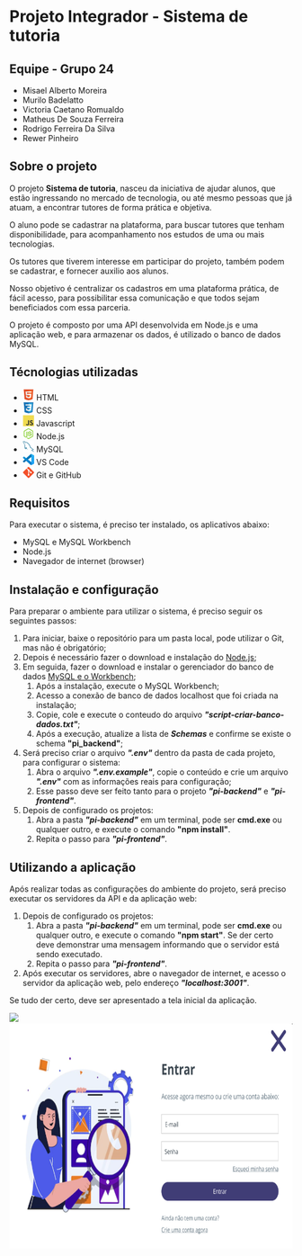 # Projeto Integrador - Sistema de tutoria

## Equipe - Grupo 24

* Misael Alberto Moreira
* Murilo Badelatto
* Victoria Caetano Romualdo
* Matheus De Souza Ferreira
* Rodrigo Ferreira Da Silva
* Rewer Pinheiro

## Sobre o projeto

O projeto **Sistema de tutoria**, nasceu da iniciativa de ajudar alunos, que estão ingressando no mercado de tecnologia, ou até mesmo pessoas que já atuam, a encontrar tutores de forma prática e objetiva.

O aluno pode se cadastrar na plataforma, para buscar tutores que tenham disponibilidade, para acompanhamento nos estudos de uma ou mais tecnologias.

Os tutores que tiverem interesse em participar do projeto, também podem se cadastrar, e fornecer auxilio aos alunos.

Nosso objetivo é centralizar os cadastros em uma plataforma prática, de fácil acesso, para possibilitar essa comunicação e que todos sejam beneficiados com essa parceria.

O projeto é composto por uma API desenvolvida em Node.js e uma aplicação web, e para armazenar os dados, é utilizado o banco de dados MySQL.

## Técnologias utilizadas

* <img src="https://raw.githubusercontent.com/devicons/devicon/1119b9f84c0290e0f0b38982099a2bd027a48bf1/icons/html5/html5-original.svg" height="20" /> HTML
* <img src="https://raw.githubusercontent.com/devicons/devicon/1119b9f84c0290e0f0b38982099a2bd027a48bf1/icons/css3/css3-original.svg" height="20" /> CSS
* <img src="https://raw.githubusercontent.com/devicons/devicon/1119b9f84c0290e0f0b38982099a2bd027a48bf1/icons/javascript/javascript-original.svg" height="20" /> Javascript
* <img src="https://raw.githubusercontent.com/devicons/devicon/1119b9f84c0290e0f0b38982099a2bd027a48bf1/icons/nodejs/nodejs-original.svg" height="20" /> Node.js
* <img src="https://raw.githubusercontent.com/devicons/devicon/1119b9f84c0290e0f0b38982099a2bd027a48bf1/icons/mysql/mysql-original.svg" height="20" /> MySQL
* <img src="https://raw.githubusercontent.com/devicons/devicon/1119b9f84c0290e0f0b38982099a2bd027a48bf1/icons/vscode/vscode-original.svg" height="20" /> VS Code
* <img src="https://raw.githubusercontent.com/devicons/devicon/1119b9f84c0290e0f0b38982099a2bd027a48bf1/icons/git/git-original.svg" height="20" /> Git e GitHub

## Requisitos

Para executar o sistema, é preciso ter instalado, os aplicativos abaixo:

* MySQL e MySQL Workbench
* Node.js
* Navegador de internet (browser)

## Instalação e configuração

Para preparar o ambiente para utilizar o sistema, é preciso seguir os seguintes passos:

1. Para iniciar, baixe o repositório para um pasta local, pode utilizar o Git, mas não é obrigatório;
1. Depois é necessário fazer o download e instalação do [Node.js](https://nodejs.org/dist/v18.15.0/node-v18.15.0-x64.msi);
1. Em seguida, fazer o download e instalar o gerenciador do banco de dados [MySQL e o Workbench](https://dev.mysql.com/get/Downloads/MySQLInstaller/mysql-installer-community-8.0.32.0.msi);
    1. Após a instalação, execute o MySQL Workbench;
    1. Acesso a conexão de banco de dados localhost que foi criada na instalação;
    1. Copie, cole e execute o conteudo do arquivo _**"script-criar-banco-dados.txt"**_;
    1. Após a execução, atualize a lista de _**Schemas**_ e confirme se existe o schema **"pi_backend"**;
1. Será preciso criar o arquivo _**".env"**_ dentro da pasta de cada projeto, para configurar o sistema:
    1. Abra o arquivo _**".env.example"**_, copie o conteúdo e crie um arquivo _**".env"**_ com as informações reais para configuração;
    1. Esse passo deve ser feito tanto para o projeto _**"pi-backend"**_ e _**"pi-frontend"**_.
1. Depois de configurado os projetos:
    1. Abra a pasta _**"pi-backend"**_ em um terminal, pode ser **cmd.exe** ou qualquer outro, e execute o comando **"npm install"**. 
    1. Repita o passo para _**"pi-frontend"**_.

## Utilizando a aplicação

Após realizar todas as configurações do ambiente do projeto, será preciso executar os servidores da API e da aplicação web:

1. Depois de configurado os projetos:
    1. Abra a pasta _**"pi-backend"**_ em um terminal, pode ser **cmd.exe** ou qualquer outro, e execute o comando **"npm start"**. Se der certo deve demonstrar uma mensagem informando que o servidor está sendo executado.
    1. Repita o passo para _**"pi-frontend"**_.
1. Após executar os servidores, abre o navegador de internet, e acesso o servidor da aplicação web, pelo endereço _**"localhost:3001"**_.

Se tudo der certo, deve ser apresentado a tela inicial da aplicação.

<img src="https://raw.githubusercontent.com/rewerp/projetoIntegradorSenac/main/exemplos/app-exemplo-01.png" height="400" />
<img src="https://raw.githubusercontent.com/rewerp/projetoIntegradorSenac/main/exemplos/app-exemplo-02.png" height="400" />